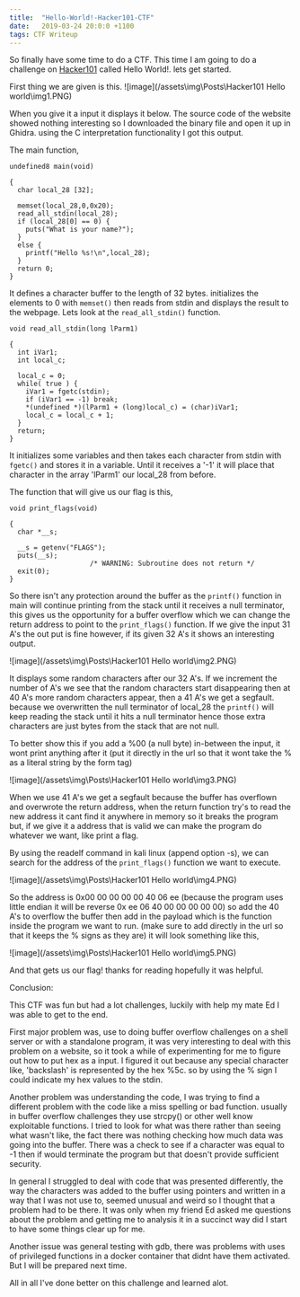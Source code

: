 ```yaml
---
title:  "Hello-World!-Hacker101-CTF"
date:   2019-03-24 20:0:0 +1100
tags: CTF Writeup
---
```

So finally have some time to do a CTF. This time I am going to do a challenge on [Hacker101](https://www.hacker101.com/) called Hello World!. lets get started.

First thing we are given is this.
![image](/assets\img\Posts\Hacker101 Hello world\img1.PNG)

When you give it a input it displays it below. The source code of the website showed nothing interesting so I downloaded the binary file and open it up in Ghidra. using the C interpretation functionality I got this output.

The main function,

```
undefined8 main(void)

{
  char local_28 [32];

  memset(local_28,0,0x20);
  read_all_stdin(local_28);
  if (local_28[0] == 0) {
    puts("What is your name?");
  }
  else {
    printf("Hello %s!\n",local_28);
  }
  return 0;
}
```

It defines a character buffer to the length of 32 bytes. initializes the elements to 0 with ```memset()``` then reads from stdin and displays the result to the webpage. Lets look at the ```read_all_stdin()``` function.

```
void read_all_stdin(long lParm1)

{
  int iVar1;
  int local_c;

  local_c = 0;
  while( true ) {
    iVar1 = fgetc(stdin);
    if (iVar1 == -1) break;
    *(undefined *)(lParm1 + (long)local_c) = (char)iVar1;
    local_c = local_c + 1;
  }
  return;
}
```

It initializes some variables and then takes each character from stdin with ```fgetc()``` and stores it in a variable. Until it receives a '-1' it will place that character in the array 'lParm1' our local_28 from before.

The function that will give us our flag is this,

```
void print_flags(void)

{
  char *__s;

  __s = getenv("FLAGS");
  puts(__s);
                    /* WARNING: Subroutine does not return */
  exit(0);
}
```

So there isn't any protection around the buffer as the ```printf()``` function in main will continue printing from the stack until it receives a null terminator, this gives us the opportunity for a buffer overflow which we can change the return address to point to the ```print_flags()``` function. If we give the input 31 A's the out put is fine however, if its given 32 A's it shows an interesting output.  

![image](/assets\img\Posts\Hacker101 Hello world\img2.PNG)

It displays some random characters after our 32 A's. If we increment the number of A's we see that the random characters start disappearing then at 40 A's more random characters appear, then a 41 A's we get a segfault. because we overwritten the null terminator of local_28 the ```printf()``` will keep reading the stack until it hits a null terminator hence those extra characters are just bytes from the stack that are not null.

To better show this if you add a %00 (a null byte) in-between the input, it wont print anything after it (put it directly in the url so that it wont take the % as a literal string by the form tag)

![image](/assets\img\Posts\Hacker101 Hello world\img3.PNG)

When we use 41 A's we get a segfault because the buffer has overflown and overwrote the return address, when the return function try's to read the new address it cant find it anywhere in memory so it breaks the program but, if we give it a address that is valid we can make the program do whatever we want, like print a flag.

By using the readelf command in kali linux (append option -s), we can search for the address of the ```print_flags()``` function we want to execute.

![image](/assets\img\Posts\Hacker101 Hello world\img4.PNG)

So the address is 0x00 00 00 00 00 40 06 ee (because the program uses little endian it will be reverse 0x ee 06 40 00 00 00 00 00) so add the 40 A's to overflow the buffer then add in the payload which is the function inside the program we want to run. (make sure to add directly in the url so that it keeps the % signs as they are) it will look something like this,

![image](/assets\img\Posts\Hacker101 Hello world\img5.PNG)

And that gets us our flag! thanks for reading hopefully it was helpful.

Conclusion:

This CTF was fun but had a lot challenges, luckily with help my mate Ed I was able to get to the end.

First major problem was, use to doing buffer overflow challenges on a shell server or with a standalone program, it was very interesting to deal with this problem on a website, so it took a while of experimenting for me to figure out how to put hex as a input. I figured it out because any special character like, 'backslash' is represented by the hex %5c. so by using the % sign I could indicate my hex values to the stdin.

Another problem was understanding the code, I was trying to find a different problem with the code like a miss spelling or bad function. usually in buffer overflow challenges they use strcpy() or other well know exploitable functions. I tried to look for what was there rather than seeing what wasn't like, the fact there was nothing checking how much data was going into the buffer. There was a check to see if a character was equal to -1 then if would terminate the program but that doesn't provide sufficient security.

In general I struggled to deal with code that was presented differently, the way the characters was added to the buffer using pointers and written in a way that I was not use to, seemed unusual and weird so I thought that a problem had to be there. It was only when my friend Ed asked me questions about the problem and getting me to analysis it in a succinct way did I start to have some things clear up for me.

Another issue was general testing with gdb, there was problems with uses of privileged functions in a docker container that didnt have them activated. But I will be prepared next time.

All in all I've done better on this challenge and learned alot.

